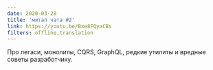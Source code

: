 ```yaml
---
date: 2020-03-28
title: 'митап чата #2'
link: https://youtu.be/Bxe8FQyaCBs
filters: offline,translation
---
```


Про легаси, монолиты, CQRS, GraphQL, редкие утилиты и вредные советы разработчику.
